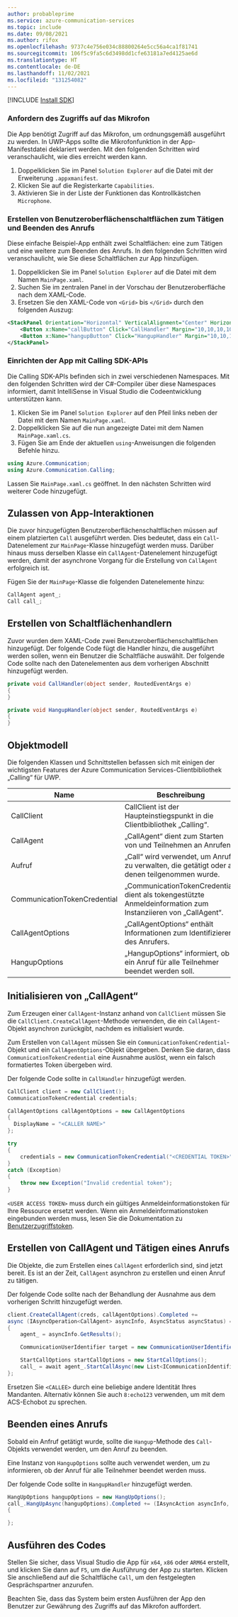 ```yaml
---
author: probableprime
ms.service: azure-communication-services
ms.topic: include
ms.date: 09/08/2021
ms.author: rifox
ms.openlocfilehash: 9737c4e756e034c88800264e5cc56a4ca1f81741
ms.sourcegitcommit: 106f5c9fa5c6d3498dd1cfe63181a7ed4125ae6d
ms.translationtype: HT
ms.contentlocale: de-DE
ms.lasthandoff: 11/02/2021
ms.locfileid: "131254082"
---
```

[!INCLUDE [Install SDK](../install-sdk/install-sdk-windows.md)]

### <a name="request-access-to-the-microphone"></a>Anfordern des Zugriffs auf das Mikrofon

Die App benötigt Zugriff auf das Mikrofon, um ordnungsgemäß ausgeführt zu werden. In UWP-Apps sollte die Mikrofonfunktion in der App-Manifestdatei deklariert werden. Mit den folgenden Schritten wird veranschaulicht, wie dies erreicht werden kann.

1. Doppelklicken Sie im Panel `Solution Explorer` auf die Datei mit der Erweiterung `.appxmanifest`.
2. Klicken Sie auf die Registerkarte `Capabilities`.
3. Aktivieren Sie in der Liste der Funktionen das Kontrollkästchen `Microphone`.

### <a name="create-ui-buttons-to-place-and-hang-up-the-call"></a>Erstellen von Benutzeroberflächenschaltflächen zum Tätigen und Beenden des Anrufs

Diese einfache Beispiel-App enthält zwei Schaltflächen: eine zum Tätigen und eine weitere zum Beenden des Anrufs.
In den folgenden Schritten wird veranschaulicht, wie Sie diese Schaltflächen zur App hinzufügen.

1. Doppelklicken Sie im Panel `Solution Explorer` auf die Datei mit dem Namen `MainPage.xaml`.
2. Suchen Sie im zentralen Panel in der Vorschau der Benutzeroberfläche nach dem XAML-Code.
3. Ersetzen Sie den XAML-Code von `<Grid>` bis `</Grid>` durch den folgenden Auszug:
```xml
<StackPanel Orientation="Horizontal" VerticalAlignment="Center" HorizontalAlignment="Center">
    <Button x:Name="callButton" Click="CallHandler" Margin="10,10,10,10" HorizontalAlignment="Stretch" VerticalAlignment="Stretch">Call</Button>
    <Button x:Name="hangupButton" Click="HangupHandler" Margin="10,10,10,10" HorizontalAlignment="Stretch" VerticalAlignment="Stretch">Hang up</Button>
</StackPanel>
```

### <a name="setting-up-the-app-with-calling-sdk-apis"></a>Einrichten der App mit Calling SDK-APIs

Die Calling SDK-APIs befinden sich in zwei verschiedenen Namespaces.
Mit den folgenden Schritten wird der C#-Compiler über diese Namespaces informiert, damit IntelliSense in Visual Studio die Codeentwicklung unterstützen kann.

1. Klicken Sie im Panel `Solution Explorer` auf den Pfeil links neben der Datei mit dem Namen `MainPage.xaml`.
2. Doppelklicken Sie auf die nun angezeigte Datei mit dem Namen `MainPage.xaml.cs`.
3. Fügen Sie am Ende der aktuellen `using`-Anweisungen die folgenden Befehle hinzu.

```csharp
using Azure.Communication;
using Azure.Communication.Calling;
```

Lassen Sie `MainPage.xaml.cs` geöffnet. In den nächsten Schritten wird weiterer Code hinzugefügt.

## <a name="allow-app-interactions"></a>Zulassen von App-Interaktionen

Die zuvor hinzugefügten Benutzeroberflächenschaltflächen müssen auf einem platzierten `Call` ausgeführt werden. Dies bedeutet, dass ein `Call`-Datenelement zur `MainPage`-Klasse hinzugefügt werden muss.
Darüber hinaus muss derselben Klasse ein `CallAgent`-Datenelement hinzugefügt werden, damit der asynchrone Vorgang für die Erstellung von `CallAgent` erfolgreich ist.

Fügen Sie der `MainPage`-Klasse die folgenden Datenelemente hinzu:
```csharp
CallAgent agent_;
Call call_;
```

## <a name="create-button-handlers"></a>Erstellen von Schaltflächenhandlern

Zuvor wurden dem XAML-Code zwei Benutzeroberflächenschaltflächen hinzugefügt. Der folgende Code fügt die Handler hinzu, die ausgeführt werden sollen, wenn ein Benutzer die Schaltfläche auswählt.
Der folgende Code sollte nach den Datenelementen aus dem vorherigen Abschnitt hinzugefügt werden.

```csharp
private void CallHandler(object sender, RoutedEventArgs e)
{
}

private void HangupHandler(object sender, RoutedEventArgs e)
{
}
```

## <a name="object-model"></a>Objektmodell

Die folgenden Klassen und Schnittstellen befassen sich mit einigen der wichtigsten Features der Azure Communication Services-Clientbibliothek „Calling“ für UWP.

| Name                                  | Beschreibung                                                  |
| ------------------------------------- | ------------------------------------------------------------ |
| CallClient | CallClient ist der Haupteinstiegspunkt in die Clientbibliothek „Calling“. |
| CallAgent | „CallAgent“ dient zum Starten von und Teilnehmen an Anrufen. |
| Aufruf | „Call“ wird verwendet, um Anrufe zu verwalten, die getätigt oder an denen teilgenommen wurde. |
| CommunicationTokenCredential | „CommunicationTokenCredential“ dient als tokengestützte Anmeldeinformation zum Instanziieren von „CallAgent“.|
| CallAgentOptions | „CallAgentOptions“ enthält Informationen zum Identifizieren des Anrufers. |
| HangupOptions | „HangupOptions“ informiert, ob ein Anruf für alle Teilnehmer beendet werden soll. |

## <a name="initialize-the-callagent"></a>Initialisieren von „CallAgent“

Zum Erzeugen einer `CallAgent`-Instanz anhand von `CallClient` müssen Sie die `CallClient.CreateCallAgent`-Methode verwenden, die ein `CallAgent`-Objekt asynchron zurückgibt, nachdem es initialisiert wurde.

Zum Erstellen von `CallAgent` müssen Sie ein `CommunicationTokenCredential`-Objekt und ein `CallAgentOptions`-Objekt übergeben. Denken Sie daran, dass `CommunicationTokenCredential` eine Ausnahme auslöst, wenn ein falsch formatiertes Token übergeben wird.

Der folgende Code sollte in `CallHandler` hinzugefügt werden.

```csharp
CallClient client = new CallClient();
CommunicationTokenCredential credentials;

CallAgentOptions callAgentOptions = new CallAgentOptions
{
  DisplayName = "<CALLER NAME>"
};

try
{
    credentials = new CommunicationTokenCredential("<CREDENTIAL TOKEN>");
}
catch (Exception)
{
    throw new Exception("Invalid credential token");
}
```

`<USER ACCESS TOKEN>` muss durch ein gültiges Anmeldeinformationstoken für Ihre Ressource ersetzt werden. Wenn ein Anmeldeinformationstoken eingebunden werden muss, lesen Sie die Dokumentation zu [Benutzerzugriffstoken](../../../../quickstarts/access-tokens.md).

## <a name="create-callagent-and-place-a-call"></a>Erstellen von CallAgent und Tätigen eines Anrufs

Die Objekte, die zum Erstellen eines `CallAgent` erforderlich sind, sind jetzt bereit. Es ist an der Zeit, `CallAgent` asynchron zu erstellen und einen Anruf zu tätigen.

Der folgende Code sollte nach der Behandlung der Ausnahme aus dem vorherigen Schritt hinzugefügt werden.

```csharp
client.CreateCallAgent(creds, callAgentOptions).Completed +=
async (IAsyncOperation<CallAgent> asyncInfo, AsyncStatus asyncStatus) =>
{
    agent_ = asyncInfo.GetResults();

    CommunicationUserIdentifier target = new CommunicationUserIdentifier("<CALLEE>");

    StartCallOptions startCallOptions = new StartCallOptions();
    call_ = await agent_.StartCallAsync(new List<ICommunicationIdentifier>() { target }, startCallOptions);
};
```

Ersetzen Sie `<CALLEE>` durch eine beliebige andere Identität Ihres Mandanten. Alternativ können Sie auch `8:echo123` verwenden, um mit dem ACS-Echobot zu sprechen.

## <a name="end-a-call"></a>Beenden eines Anrufs

Sobald ein Anfruf getätigt wurde, sollte die `Hangup`-Methode des `Call`-Objekts verwendet werden, um den Anruf zu beenden.

Eine Instanz von `HangupOptions` sollte auch verwendet werden, um zu informieren, ob der Anruf für alle Teilnehmer beendet werden muss.

Der folgende Code sollte in `HangupHandler` hinzugefügt werden.

```csharp
HangUpOptions hangupOptions = new HangUpOptions();
call_.HangUpAsync(hangupOptions).Completed += (IAsyncAction asyncInfo, AsyncStatus asyncStatus) =>
{

};
```

## <a name="run-the-code"></a>Ausführen des Codes

Stellen Sie sicher, dass Visual Studio die App für `x64`, `x86` oder `ARM64` erstellt, und klicken Sie dann auf `F5`, um die Ausführung der App zu starten. Klicken Sie anschließend auf die Schaltfläche `Call`, um den festgelegten Gesprächspartner anzurufen.

Beachten Sie, dass das System beim ersten Ausführen der App den Benutzer zur Gewährung des Zugriffs auf das Mikrofon auffordert.